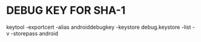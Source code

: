 # DEBUG KEY FOR SHA-1 
keytool -exportcert -alias androiddebugkey -keystore debug.keystore -list -v -storepass android
